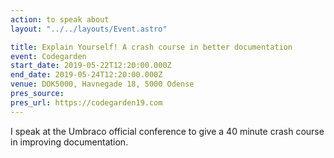 ```yaml
---
action: to speak about
layout: "../../layouts/Event.astro"

title: Explain Yourself! A crash course in better documentation
event: Codegarden
start_date: 2019-05-22T12:20:00.000Z
end_date: 2019-05-24T12:20:00.000Z
venue: DOK5000, Havnegade 18, 5000 Odense
pres_source:
pres_url: https://codegarden19.com
---
```


I speak at the Umbraco official conference to give a 40 minute crash course in improving documentation.
